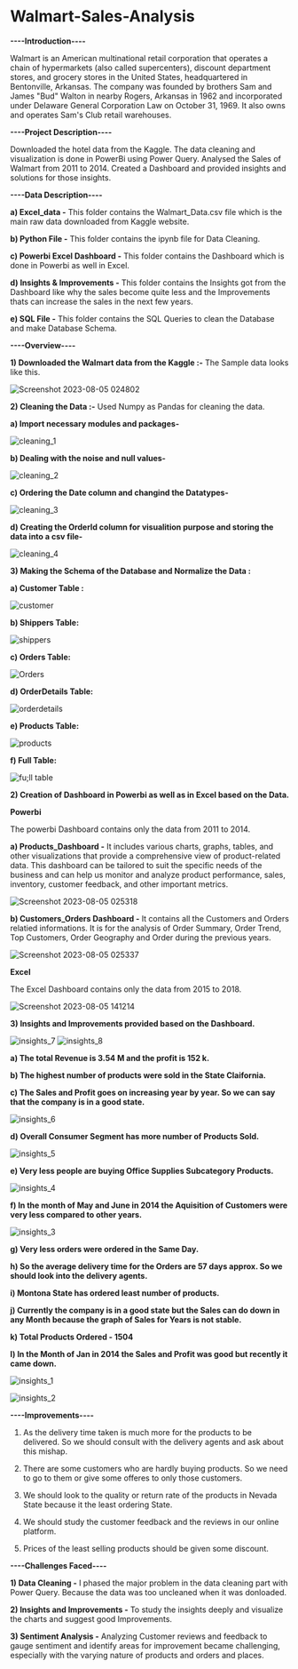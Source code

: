 # Walmart-Sales-Analysis

**----Introduction----**

Walmart is an American multinational retail corporation that operates a chain of hypermarkets (also called supercenters), discount department stores, and grocery stores in the United States, headquartered in Bentonville, Arkansas. The company was founded by brothers Sam and James "Bud" Walton in nearby Rogers, Arkansas in 1962 and incorporated under Delaware General Corporation Law on October 31, 1969. It also owns and operates Sam's Club retail warehouses.

**----Project Description----**

Downloaded the hotel data from the Kaggle. The data cleaning and visualization is done in PowerBi using Power Query. Analysed the Sales of 
Walmart from 2011 to 2014. Created a Dashboard and provided insights and solutions for those insights.

**----Data Description----**

**a) Excel_data -** This folder contains the Walmart_Data.csv file which is the main raw data downloaded from Kaggle website.

**b) Python File -** This folder contains the ipynb file for Data Cleaning.

**c) Powerbi Excel Dashboard -** This folder contains the Dashboard which is done in Powerbi as well in Excel.

**d) Insights & Improvements -** This folder contains the Insights got from the Dashboard like why the sales become quite less and the Improvements thats can increase the sales in the next few years.

**e) SQL File -**  This folder contains the SQL Queries to clean the Database and make Database Schema.


**----Overview----**

**1) Downloaded the Walmart data from the Kaggle :-** The Sample data looks like this.
   
![Screenshot 2023-08-05 024802](https://github.com/tuneerdutta/Walmart-Sales-Analysis/assets/131517578/70bab083-a58f-4687-9120-dee6e5a3bf77)

**2) Cleaning the Data :-**
Used Numpy as Pandas for cleaning the data.

**a) Import necessary modules and packages-** 

![cleaning_1](https://github.com/tuneerdutta/Walmart-Sales-Analysis/assets/131517578/c07745ed-b8c7-4c80-803b-9ff43e0f813d)

**b) Dealing with the noise and null values-**

![cleaning_2](https://github.com/tuneerdutta/Walmart-Sales-Analysis/assets/131517578/83d4a81e-d3d1-4bc7-ad63-1453020554e8)

**c) Ordering the Date column and changind the Datatypes-**

![cleaning_3](https://github.com/tuneerdutta/Walmart-Sales-Analysis/assets/131517578/f6a62319-4a0c-48f6-b9e1-717e75808ba4)

**d) Creating the OrderId column for visualition purpose and storing the data into a csv file-**

![cleaning_4](https://github.com/tuneerdutta/Walmart-Sales-Analysis/assets/131517578/082f7aae-beba-4952-9244-89ac2e7ddd6f)


**3) Making the Schema of the Database and Normalize the Data :**

**a) Customer Table :**
 
![customer](https://github.com/tuneerdutta/Walmart-Sales-Analysis/assets/131517578/bcf5a88f-649a-4cad-bbda-df415014df5e)

 **b) Shippers Table:**
 
![shippers](https://github.com/tuneerdutta/Walmart-Sales-Analysis/assets/131517578/c8306407-8d02-4cc5-bb7b-9b222bc5b586)

 **c) Orders Table:**
 
![Orders](https://github.com/tuneerdutta/Walmart-Sales-Analysis/assets/131517578/c40fd807-a5fd-43ad-97e6-3a2624e751b1)

**d) OrderDetails Table:**
 
![orderdetails](https://github.com/tuneerdutta/Walmart-Sales-Analysis/assets/131517578/ce48b41f-3d06-4e39-acda-fb415ac72899)

 **e) Products Table:**
 
![products](https://github.com/tuneerdutta/Walmart-Sales-Analysis/assets/131517578/34245bf3-24e2-48ae-bef0-dc3a91e46c36)

 **f) Full Table:**
 
 ![fu;ll table](https://github.com/tuneerdutta/Walmart-Sales-Analysis/assets/131517578/046887ff-8378-420b-aaef-d903712d11fc)


**2) Creation of Dashboard in Powerbi as well as in Excel based on the Data.**

**Powerbi**

The powerbi Dashboard contains only the data from 2011 to 2014.

**a) Products_Dashboard -** It includes various charts, graphs, tables, and other visualizations that provide a comprehensive view of product-related data. This dashboard can be tailored to suit the specific needs of the business and can help us monitor and analyze product performance, sales, inventory, customer feedback, and other important metrics. 

![Screenshot 2023-08-05 025318](https://github.com/tuneerdutta/Walmart-Sales-Analysis/assets/131517578/669e6f44-8da4-41d3-befb-08899fa47954)

**b) Customers_Orders Dashboard -** It contains all the Customers and Orders relatied informations. It is for the analysis of Order Summary, Order Trend, Top Customers, Order Geography and Order during the previous years.

![Screenshot 2023-08-05 025337](https://github.com/tuneerdutta/Walmart-Sales-Analysis/assets/131517578/eea86184-4fb5-472f-b31c-af87f1968f71)

**Excel**

The Excel Dashboard contains only the data from 2015 to 2018.

![Screenshot 2023-08-05 141214](https://github.com/tuneerdutta/Walmart-Sales-Analysis/assets/131517578/da118b88-b528-4085-9bc2-e0376c2e7d55)

**3) Insights and Improvements provided based on the Dashboard.**

![insights_7](https://github.com/tuneerdutta/Walmart-Sales-Analysis/assets/131517578/55aa43b9-0fcf-478d-8b1c-4ac73f46b1f4)
![insights_8](https://github.com/tuneerdutta/Walmart-Sales-Analysis/assets/131517578/31aaff01-af50-4640-aab7-e4501634634c)

**a) The total Revenue is 3.54 M and the profit is 152 k.**

**b) The highest number of products were sold in the State Claifornia.**

**c) The Sales and Profit goes on increasing year by year. So we can say that the company is in a good state.**

![insights_6](https://github.com/tuneerdutta/Walmart-Sales-Analysis/assets/131517578/a753a54b-708d-40e9-b00a-f8147d6f5b44)

**d) Overall Consumer Segment has more number of Products Sold.**

![insights_5](https://github.com/tuneerdutta/Walmart-Sales-Analysis/assets/131517578/555ce06e-3f72-4c6e-b04f-5436415adf2b)

**e) Very less people are buying Office Supplies Subcategory Products.**

![insights_4](https://github.com/tuneerdutta/Walmart-Sales-Analysis/assets/131517578/2f279c5a-aba7-4ed3-ba2a-63d71651b3a7)

**f) In the month of May and June in 2014 the Aquisition of Customers were very less compared to other years.**

![insights_3](https://github.com/tuneerdutta/Walmart-Sales-Analysis/assets/131517578/2e8fde07-b352-4146-b595-ee62c3d406f7)

**g) Very less orders were ordered in the Same Day.**

**h) So the average delivery time for the Orders are 57 days approx. So we should look into the delivery agents.**

**i) Montona State has ordered least number of products.**

**j) Currently the company is in a good state but the Sales can do down in any Month because the graph of Sales for Years is not stable.**

**k) Total Products Ordered - 1504**

**l) In the Month of Jan in 2014 the Sales and Profit was good but recently it came down.**

![insights_1](https://github.com/tuneerdutta/Walmart-Sales-Analysis/assets/131517578/d8a974c1-359f-4e35-8c97-8bf58c682ef3)

![insights_2](https://github.com/tuneerdutta/Walmart-Sales-Analysis/assets/131517578/0e5a3810-1d7b-40fe-8cc1-c2f12c06813d)


**----Improvements----**

1) As the delivery time taken is much more for the products to be delivered. So we should consult with the delivery agents and ask about this mishap.

2) There are some customers who are hardly buying products. So we need to go to them or give some offeres to only those customers.

3) We should look to the quality or return rate of the products in Nevada State because it the least ordering State.

4) We should study the customer feedback and the reviews in our online platform.

5) Prices of the least selling products should be given some discount.



**----Challenges Faced----**

**1) Data Cleaning -** I phased the major problem in the data cleaning part with Power Query. Because the data was too uncleaned when it was donloaded.

**2) Insights and Improvements -** To study the insights deeply and visualize the charts and suggest good Improvements.

**3) Sentiment Analysis -** Analyzing Customer reviews and feedback to gauge sentiment and identify areas for improvement became challenging, especially with the varying nature of products and orders and places.

